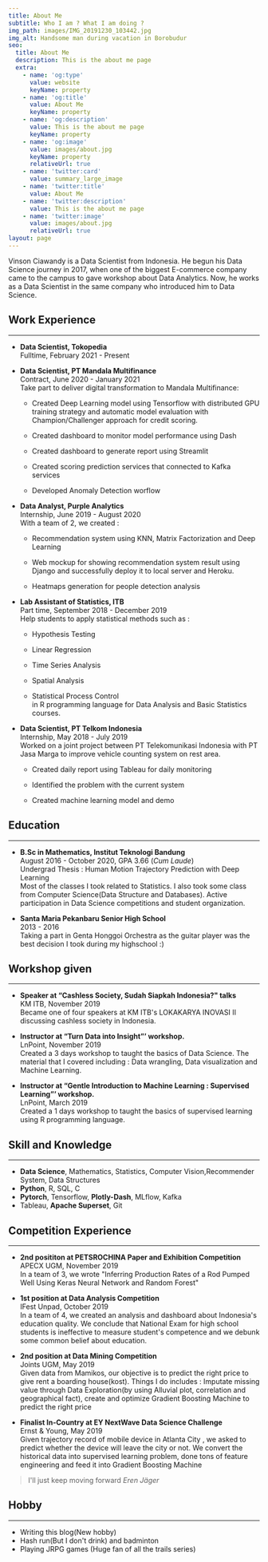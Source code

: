 ```yaml
---
title: About Me
subtitle: Who I am ? What I am doing ?
img_path: images/IMG_20191230_103442.jpg
img_alt: Handsome man during vacation in Borobudur
seo:
  title: About Me
  description: This is the about me page
  extra:
    - name: 'og:type'
      value: website
      keyName: property
    - name: 'og:title'
      value: About Me
      keyName: property
    - name: 'og:description'
      value: This is the about me page
      keyName: property
    - name: 'og:image'
      value: images/about.jpg
      keyName: property
      relativeUrl: true
    - name: 'twitter:card'
      value: summary_large_image
    - name: 'twitter:title'
      value: About Me
    - name: 'twitter:description'
      value: This is the about me page
    - name: 'twitter:image'
      value: images/about.jpg
      relativeUrl: true
layout: page
---
```

Vinson Ciawandy is a Data Scientist from Indonesia. He begun his Data Science journey in 2017, when one of the biggest E-commerce company came to the campus to gave workshop about Data Analytics. Now, he works as a Data Scientist in the same company who introduced him to Data Science.

## Work Experience

***

*   **Data Scientist, Tokopedia**\
    Fulltime, February 2021 - Present

*   **Data Scientist, PT Mandala Multifinance**\
    Contract, June 2020 - January 2021\
    Take part to deliver digital transformation to Mandala Multifinance:
    *   Created Deep Learning model using Tensorflow with distributed GPU training strategy and automatic model evaluation with Champion/Challenger approach for credit scoring.

    *   Created dashboard to monitor model performance using Dash

    *   Created dashboard to generate report using Streamlit    

    *   Created scoring prediction services that connected to Kafka services

    *   Developed Anomaly Detection worflow

*   **Data Analyst, Purple Analytics**\
    Internship, June 2019 - August 2020\
    With a team of 2, we created :

    *   Recommendation system using KNN, Matrix Factorization and
        Deep Learning

    *   Web mockup for showing recommendation system result using
        Django and successfully deploy it to local server and Heroku.

    *   Heatmaps generation for people detection analysis

*   **Lab Assistant of Statistics, ITB**\
    Part time, September 2018 - December 2019\
    Help students to apply statistical methods such as :
    *   Hypothesis Testing

    *   Linear Regression
    
    *   Time Series Analysis
    
    *   Spatial Analysis
    
    *   Statistical Process Control  
    in R programming language for Data Analysis and Basic Statistics courses.

*   **Data Scientist, PT Telkom Indonesia**\
    Internship, May 2018 - July 2019\
    Worked on a joint project between PT Telekomunikasi Indonesia with PT Jasa Marga to improve vehicle counting system on rest area.
    *   Created daily report using Tableau for daily monitoring
    
    *   Identified the problem with the current system
    
    *   Created machine learning model and demo

## Education

***

*   **B.Sc in Mathematics, Institut Teknologi Bandung**\
    August 2016 - October 2020, GPA 3.66 (*Cum Laude*)\
    Undergrad Thesis : Human Motion Trajectory Prediction with Deep Learning\
    Most of the classes I took related to Statistics. I also took some class from Computer Science(Data Structure and Databases).
    Active participation in Data Science competitions and student organization.

*   **Santa Maria Pekanbaru Senior High School**\
    2013 - 2016\
    Taking a part in Genta Honggoi Orchestra as the guitar player was the best decision I took during my highschool :)

## Workshop given

***

*   **Speaker at “Cashless Society, Sudah Siapkah Indonesia?" talks**\
    KM ITB, November 2019\
    Became one of four speakers at KM ITB's LOKAKARYA INOVASI II discussing cashless society in
    Indonesia.

*   **Instructor at “Turn Data into Insight”’ workshop.**\
    LnPoint, November 2019\
    Created a 3 days workshop to taught the basics of Data Science. The material that I covered
    including : Data wrangling, Data visualization and Machine Learning.

*   **Instructor at “Gentle Introduction to Machine Learning : Supervised Learning”’ workshop.**\
    LnPoint, March 2019\
    Created a 1 days workshop to taught the basics of supervised learning using R programming
    language.

## Skill and Knowledge

***

*   **Data Science**, Mathematics, Statistics, Computer Vision,Recommender System, Data Structures  
*   **Python**, R, SQL, C  
*   **Pytorch**, Tensorflow, **Plotly-Dash**, MLflow, Kafka  
*   Tableau, **Apache Superset**, Git

## Competition Experience

***

*   **2nd posititon at PETSROCHINA Paper and Exhibition Competition**\
    APECX UGM, November 2019\
    In a team of 3, we wrote "Inferring Production Rates of a Rod Pumped Well Using Keras
    Neural Network and Random Forest"

*   **1st position at Data Analysis Competition**\
    IFest Unpad, October 2019\
    In a team of 4, we created an analysis and dashboard about Indonesia's education quality.
    We conclude that National Exam for high school students is ineffective to measure student's
    competence and we debunk some common belief about education.

*   **2nd position at Data Mining Competition**\
    Joints UGM, May 2019\
    Given data from Mamikos, our objective is to predict the right price to give rent a boarding
    house(kost). Things I do includes : Imputate missing value through Data Exploration(by using
    Alluvial plot, correlation and geographical fact), create and optimize Gradient Boosting
    Machine to predict the right price

*   **Finalist In-Country at EY NextWave Data Science Challenge**\
    Ernst & Young, May 2019\
    Given trajectory record of mobile device in Atlanta City , we asked to predict whether the
    device will leave the city or not. We convert the historical data into supervised learning
    problem, done tons of feature engineering and feed it into Gradient Boosting Machine

> I'll just keep moving forward
> <cite>Eren Jäger</cite>

## Hobby

***

*   Writing this blog(New hobby)
*   Hash run(But I don't drink) and badminton
*   Playing JRPG games (Huge fan of all the trails series)
